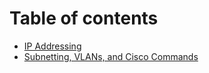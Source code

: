 # Table of contents

* [IP Addressing](README.md)
* [Subnetting, VLANs, and Cisco Commands](subnetting-vlans-and-cisco-commands.md)
